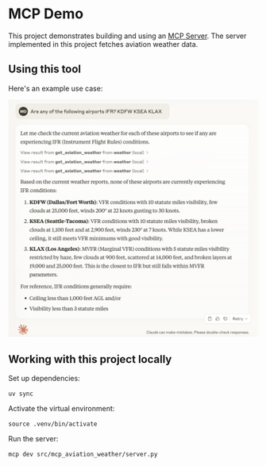 # MCP Demo

This project demonstrates building and using an [MCP Server](https://modelcontextprotocol.io/introduction). The server implemented in this project fetches aviation weather data.

## Using this tool

Here's an example use case:

![demo-ifr](assets/demo-ifr.png)

## Working with this project locally

Set up dependencies:

```
uv sync
```

Activate the virtual environment:

```
source .venv/bin/activate
```

Run the server:

```
mcp dev src/mcp_aviation_weather/server.py
```